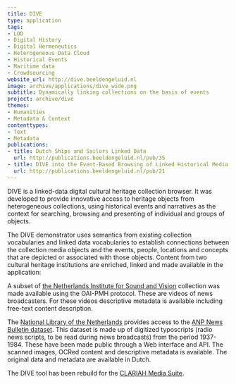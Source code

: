 ```yaml
---
title: DIVE
type: application
tags:
- LOD
- Digital History
- Digital Hermeneutics
- Heterogeneous Data Cloud
- Historical Events
- Maritime data
- Crowdsourcing
website_url: http://dive.beeldengeluid.nl
image: archive/applications/dive_wide.png
subtitle: Dynamically linking collections on the basis of events
project: archive/dive
themes:
- Humanities
- Metadata & Context
contenttypes:
- Text
- Metadata
publications:
- title: Dutch Ships and Sailors Linked Data
  url: http://publications.beeldengeluid.nl/pub/35
- title: DIVE into the Event-Based Browsing of Linked Historical Media
  url: http://publications.beeldengeluid.nl/pub/21
---
```


DIVE is a linked-data digital cultural heritage collection browser. It was developed to provide innovative access to heritage objects from heterogeneous collections, using historical events and narratives as the context for searching, browsing and presenting of individual and groups of objects.

The DIVE demonstrator uses semantics from existing collection vocabularies and linked data vocabularies to establish connections between the collection media objects and the events, people, locations and concepts that are depicted or associated with those objects. Content from two cultural heritage institutions are enriched, linked and made available in the application:

A subset of [the Netherlands Institute for Sound and Vision](https://www.beeldengeluid.nl/) collection was made available using the OAI-PMH protocol. These are videos of news broadcasters. For these videos descriptive metadata is available including free-text content description.

The [National Library of the Netherlands](https://www.kb.nl/) provides access to the [ANP News Bulletin dataset](http://www.delpher.nl/nl/radiobulletins/). This dataset is made up of digitized typoscripts (radio news scripts, to be read during news broadcasts) from the period 1937-1984. These have been made public through a Web interface and API. The scanned images, OCRed content and descriptive metadata is available. The original data and metadata are available in Dutch.

The DIVE tool has been rebuild for the [CLARIAH Media Suite](http://mediasuite.clariah.nl/).
